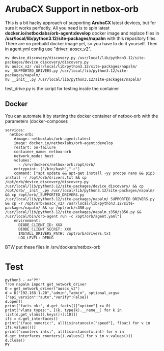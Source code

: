 # ArubaCX Support in netbox-orb

This is a bit hacky approach of supporting **ArubaCX** latest devices, but for sure it works perfectly. All you need is to spin latest **docker.io/netboxlabs/orb-agent:develop** docker image and replace 
files in
**/usr/local/lib/python3.12/site-packages/napalm** with this repository files. There are no prebuild docker image yet, so you have to do it yourself. Then in agent.yml config use "driver: aoscx_v2".

```
mv device_discovery/discovery.py /usr/local/lib/python3.12/site-packages/device_discovery/discovery.py
mv aoscx_v2/ /usr/local/lib/python3.12/site-packages/napalm/
mv _SUPPORTED_DRIVERS.py /usr/local/lib/python3.12/site-packages/napalm/
mv __init__.py /usr/local/lib/python3.12/site-packages/napalm/
```

test_drive.py is the script for testing inside the container

## Docker

You can automate it by starting the docker container of netbox-orb with the parameters (docker-compose):
```
services:
  netbox-orb:
    #image: netboxlabs/orb-agent:latest
    image: docker.io/netboxlabs/orb-agent:develop
    restart: on-failure
    container_name: netbox-orb
    network_mode: host
    volumes:
      - /srv/dockers/netbox-orb:/opt/orb/
    entrypoint: ["/bin/bash","-c"]
    command: ["apt update && apt-get install -yy procps nano && pip3 install -r /opt/orb/drivers.txt && cp /opt/orb/device_discovery/discovery.py 
/usr/local/lib/python3.12/site-packages/device_discovery/ && cp /opt/orb/__init__.py /usr/local/lib/python3.12/site-packages/napalm/ && cp /opt/orb/_SUPPORTED_DRIVERS.py 
/usr/local/lib/python3.12/site-packages/napalm/_SUPPORTED_DRIVERS.py && cp -r /opt/orb/aoscx_v2/ /usr/local/lib/python3.12/site-packages/napalm/ && cp /opt/orb/s350.py 
/usr/local/lib/python3.12/site-packages/napalm_s350/s350.py && /usr/local/bin/orb-agent run -c /opt/orb/agent.yaml"]
    environment:
      DIODE_CLIENT_ID: XXX
      DIODE_CLIENT_SECRET: XXX
      INSTALL_DRIVERS_PATH: /opt/orb/drivers.txt
      LOG_LEVEL: DEBUG
```

BTW put these files in /srv/dockers/netbox-orb

# Test

```
python3 - <<'PY'
from napalm import get_network_driver
D = get_network_driver("aoscx_v2")
d = D("192.168.1.20","admin","admin", optional_args={"api_version":"auto","verify":False})
d.open()
print("facts ok:", d.get_facts()["uptime"] >= 0)
print("vlans types:", [(k, type(k).__name__) for k in list(d.get_vlans().keys())[:10]])
ifs = d.get_interfaces()
print("iface numeric:", all(isinstance(v["speed"], float) for v in ifs.values()))
print("counters ints:", all(isinstance(x,int) for v in d.get_interfaces_counters().values() for x in v.values()))
d.close()
PY
```
